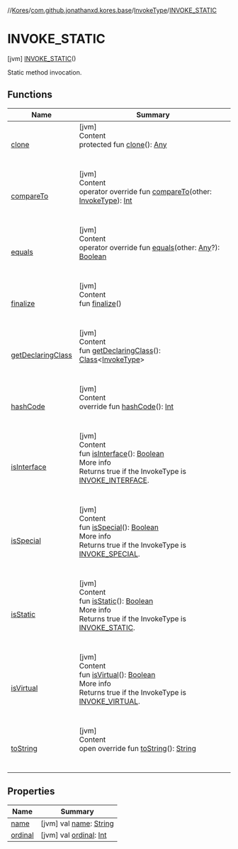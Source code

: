 //[Kores](../../../index.md)/[com.github.jonathanxd.kores.base](../../index.md)/[InvokeType](../index.md)/[INVOKE_STATIC](index.md)



# INVOKE_STATIC  
 [jvm] [INVOKE_STATIC](index.md)()  


Static method invocation.

   


## Functions  
  
|  Name|  Summary| 
|---|---|
| <a name="kotlin/Enum/clone/#/PointingToDeclaration/"></a>[clone](../../../com.github.jonathanxd.kores.util/-state/-r-e-q-u-i-r-e_-s-u-p-e-r/index.md#%5Bkotlin%2FEnum%2Fclone%2F%23%2FPointingToDeclaration%2F%5D%2FFunctions%2F-1211764316)| <a name="kotlin/Enum/clone/#/PointingToDeclaration/"></a>[jvm]  <br>Content  <br>protected fun [clone](../../../com.github.jonathanxd.kores.util/-state/-r-e-q-u-i-r-e_-s-u-p-e-r/index.md#%5Bkotlin%2FEnum%2Fclone%2F%23%2FPointingToDeclaration%2F%5D%2FFunctions%2F-1211764316)(): [Any](https://kotlinlang.org/api/latest/jvm/stdlib/kotlin/-any/index.html)  <br><br><br>
| <a name="kotlin/Enum/compareTo/#com.github.jonathanxd.kores.base.InvokeType/PointingToDeclaration/"></a>[compareTo](../-i-n-v-o-k-e_-i-n-t-e-r-f-a-c-e/index.md#%5Bkotlin%2FEnum%2FcompareTo%2F%23com.github.jonathanxd.kores.base.InvokeType%2FPointingToDeclaration%2F%5D%2FFunctions%2F-1211764316)| <a name="kotlin/Enum/compareTo/#com.github.jonathanxd.kores.base.InvokeType/PointingToDeclaration/"></a>[jvm]  <br>Content  <br>operator override fun [compareTo](../-i-n-v-o-k-e_-i-n-t-e-r-f-a-c-e/index.md#%5Bkotlin%2FEnum%2FcompareTo%2F%23com.github.jonathanxd.kores.base.InvokeType%2FPointingToDeclaration%2F%5D%2FFunctions%2F-1211764316)(other: [InvokeType](../index.md)): [Int](https://kotlinlang.org/api/latest/jvm/stdlib/kotlin/-int/index.html)  <br><br><br>
| <a name="kotlin/Enum/equals/#kotlin.Any?/PointingToDeclaration/"></a>[equals](../../../com.github.jonathanxd.kores.util/-state/-r-e-q-u-i-r-e_-s-u-p-e-r/index.md#%5Bkotlin%2FEnum%2Fequals%2F%23kotlin.Any%3F%2FPointingToDeclaration%2F%5D%2FFunctions%2F-1211764316)| <a name="kotlin/Enum/equals/#kotlin.Any?/PointingToDeclaration/"></a>[jvm]  <br>Content  <br>operator override fun [equals](../../../com.github.jonathanxd.kores.util/-state/-r-e-q-u-i-r-e_-s-u-p-e-r/index.md#%5Bkotlin%2FEnum%2Fequals%2F%23kotlin.Any%3F%2FPointingToDeclaration%2F%5D%2FFunctions%2F-1211764316)(other: [Any](https://kotlinlang.org/api/latest/jvm/stdlib/kotlin/-any/index.html)?): [Boolean](https://kotlinlang.org/api/latest/jvm/stdlib/kotlin/-boolean/index.html)  <br><br><br>
| <a name="kotlin/Enum/finalize/#/PointingToDeclaration/"></a>[finalize](../../../com.github.jonathanxd.kores.util/-state/-r-e-q-u-i-r-e_-s-u-p-e-r/index.md#%5Bkotlin%2FEnum%2Ffinalize%2F%23%2FPointingToDeclaration%2F%5D%2FFunctions%2F-1211764316)| <a name="kotlin/Enum/finalize/#/PointingToDeclaration/"></a>[jvm]  <br>Content  <br>fun [finalize](../../../com.github.jonathanxd.kores.util/-state/-r-e-q-u-i-r-e_-s-u-p-e-r/index.md#%5Bkotlin%2FEnum%2Ffinalize%2F%23%2FPointingToDeclaration%2F%5D%2FFunctions%2F-1211764316)()  <br><br><br>
| <a name="kotlin/Enum/getDeclaringClass/#/PointingToDeclaration/"></a>[getDeclaringClass](../../../com.github.jonathanxd.kores.util/-state/-r-e-q-u-i-r-e_-s-u-p-e-r/index.md#%5Bkotlin%2FEnum%2FgetDeclaringClass%2F%23%2FPointingToDeclaration%2F%5D%2FFunctions%2F-1211764316)| <a name="kotlin/Enum/getDeclaringClass/#/PointingToDeclaration/"></a>[jvm]  <br>Content  <br>fun [getDeclaringClass](../../../com.github.jonathanxd.kores.util/-state/-r-e-q-u-i-r-e_-s-u-p-e-r/index.md#%5Bkotlin%2FEnum%2FgetDeclaringClass%2F%23%2FPointingToDeclaration%2F%5D%2FFunctions%2F-1211764316)(): [Class](https://docs.oracle.com/javase/8/docs/api/java/lang/Class.html)<[InvokeType](../index.md)>  <br><br><br>
| <a name="kotlin/Enum/hashCode/#/PointingToDeclaration/"></a>[hashCode](../../../com.github.jonathanxd.kores.util/-state/-r-e-q-u-i-r-e_-s-u-p-e-r/index.md#%5Bkotlin%2FEnum%2FhashCode%2F%23%2FPointingToDeclaration%2F%5D%2FFunctions%2F-1211764316)| <a name="kotlin/Enum/hashCode/#/PointingToDeclaration/"></a>[jvm]  <br>Content  <br>override fun [hashCode](../../../com.github.jonathanxd.kores.util/-state/-r-e-q-u-i-r-e_-s-u-p-e-r/index.md#%5Bkotlin%2FEnum%2FhashCode%2F%23%2FPointingToDeclaration%2F%5D%2FFunctions%2F-1211764316)(): [Int](https://kotlinlang.org/api/latest/jvm/stdlib/kotlin/-int/index.html)  <br><br><br>
| <a name="com.github.jonathanxd.kores.base/InvokeType/isInterface/#/PointingToDeclaration/"></a>[isInterface](../is-interface.md)| <a name="com.github.jonathanxd.kores.base/InvokeType/isInterface/#/PointingToDeclaration/"></a>[jvm]  <br>Content  <br>fun [isInterface](../is-interface.md)(): [Boolean](https://kotlinlang.org/api/latest/jvm/stdlib/kotlin/-boolean/index.html)  <br>More info  <br>Returns true if the InvokeType is [INVOKE_INTERFACE](../-i-n-v-o-k-e_-i-n-t-e-r-f-a-c-e/index.md).  <br><br><br>
| <a name="com.github.jonathanxd.kores.base/InvokeType/isSpecial/#/PointingToDeclaration/"></a>[isSpecial](../is-special.md)| <a name="com.github.jonathanxd.kores.base/InvokeType/isSpecial/#/PointingToDeclaration/"></a>[jvm]  <br>Content  <br>fun [isSpecial](../is-special.md)(): [Boolean](https://kotlinlang.org/api/latest/jvm/stdlib/kotlin/-boolean/index.html)  <br>More info  <br>Returns true if the InvokeType is [INVOKE_SPECIAL](../-i-n-v-o-k-e_-s-p-e-c-i-a-l/index.md).  <br><br><br>
| <a name="com.github.jonathanxd.kores.base/InvokeType/isStatic/#/PointingToDeclaration/"></a>[isStatic](../is-static.md)| <a name="com.github.jonathanxd.kores.base/InvokeType/isStatic/#/PointingToDeclaration/"></a>[jvm]  <br>Content  <br>fun [isStatic](../is-static.md)(): [Boolean](https://kotlinlang.org/api/latest/jvm/stdlib/kotlin/-boolean/index.html)  <br>More info  <br>Returns true if the InvokeType is [INVOKE_STATIC](index.md).  <br><br><br>
| <a name="com.github.jonathanxd.kores.base/InvokeType/isVirtual/#/PointingToDeclaration/"></a>[isVirtual](../is-virtual.md)| <a name="com.github.jonathanxd.kores.base/InvokeType/isVirtual/#/PointingToDeclaration/"></a>[jvm]  <br>Content  <br>fun [isVirtual](../is-virtual.md)(): [Boolean](https://kotlinlang.org/api/latest/jvm/stdlib/kotlin/-boolean/index.html)  <br>More info  <br>Returns true if the InvokeType is [INVOKE_VIRTUAL](../-i-n-v-o-k-e_-v-i-r-t-u-a-l/index.md).  <br><br><br>
| <a name="kotlin/Enum/toString/#/PointingToDeclaration/"></a>[toString](../../../com.github.jonathanxd.kores.util/-state/-r-e-q-u-i-r-e_-s-u-p-e-r/index.md#%5Bkotlin%2FEnum%2FtoString%2F%23%2FPointingToDeclaration%2F%5D%2FFunctions%2F-1211764316)| <a name="kotlin/Enum/toString/#/PointingToDeclaration/"></a>[jvm]  <br>Content  <br>open override fun [toString](../../../com.github.jonathanxd.kores.util/-state/-r-e-q-u-i-r-e_-s-u-p-e-r/index.md#%5Bkotlin%2FEnum%2FtoString%2F%23%2FPointingToDeclaration%2F%5D%2FFunctions%2F-1211764316)(): [String](https://kotlinlang.org/api/latest/jvm/stdlib/kotlin/-string/index.html)  <br><br><br>


## Properties  
  
|  Name|  Summary| 
|---|---|
| <a name="com.github.jonathanxd.kores.base/InvokeType.INVOKE_STATIC/name/#/PointingToDeclaration/"></a>[name](name.md)| <a name="com.github.jonathanxd.kores.base/InvokeType.INVOKE_STATIC/name/#/PointingToDeclaration/"></a> [jvm] val [name](name.md): [String](https://kotlinlang.org/api/latest/jvm/stdlib/kotlin/-string/index.html)   <br>
| <a name="com.github.jonathanxd.kores.base/InvokeType.INVOKE_STATIC/ordinal/#/PointingToDeclaration/"></a>[ordinal](ordinal.md)| <a name="com.github.jonathanxd.kores.base/InvokeType.INVOKE_STATIC/ordinal/#/PointingToDeclaration/"></a> [jvm] val [ordinal](ordinal.md): [Int](https://kotlinlang.org/api/latest/jvm/stdlib/kotlin/-int/index.html)   <br>

